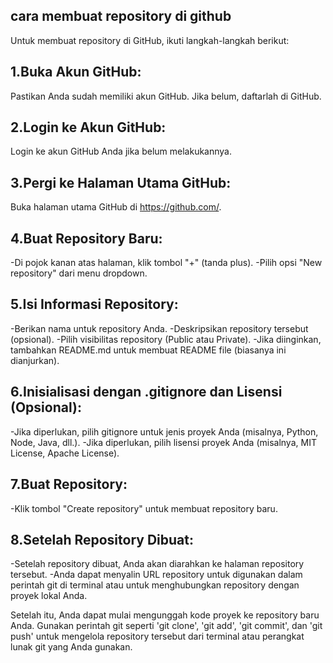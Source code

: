 ## cara membuat repository di github

Untuk membuat repository di GitHub, ikuti langkah-langkah berikut:

## 1.Buka Akun GitHub:
 Pastikan Anda sudah memiliki akun GitHub. Jika belum, daftarlah di GitHub.
## 2.Login ke Akun GitHub:
 Login ke akun GitHub Anda jika belum melakukannya.
## 3.Pergi ke Halaman Utama GitHub:
 Buka halaman utama GitHub di https://github.com/.
## 4.Buat Repository Baru:
  -Di pojok kanan atas halaman, klik tombol "+" (tanda plus).
  -Pilih opsi "New repository" dari menu dropdown.
## 5.Isi Informasi Repository:
  -Berikan nama untuk repository Anda.
  -Deskripsikan repository tersebut (opsional).
  -Pilih visibilitas repository (Public atau Private).
  -Jika diinginkan, tambahkan README.md untuk membuat README file (biasanya ini dianjurkan).
## 6.Inisialisasi dengan .gitignore dan Lisensi (Opsional):
  -Jika diperlukan, pilih gitignore untuk jenis proyek Anda (misalnya, Python, Node, Java, dll.).
  -Jika diperlukan, pilih lisensi proyek Anda (misalnya, MIT License, Apache License).
## 7.Buat Repository:
  -Klik tombol "Create repository" untuk membuat repository baru.
## 8.Setelah Repository Dibuat:
  -Setelah repository dibuat, Anda akan diarahkan ke halaman repository tersebut.
  -Anda dapat menyalin URL repository untuk digunakan dalam perintah git di terminal atau untuk menghubungkan repository dengan proyek lokal Anda.

  Setelah itu, Anda dapat mulai mengunggah kode proyek ke repository baru Anda.
  Gunakan perintah git seperti 'git clone', 'git add', 'git commit', dan 'git push' untuk mengelola repository tersebut dari terminal atau perangkat lunak git yang Anda gunakan.

